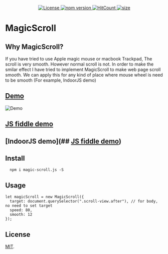 <p align="center">
  <a href="https://github.com/mudin/magic-scroll/blob/master/LICENSE">
    <img src="https://img.shields.io/github/license/mudin/magic-scroll.svg" alt="License">
  </a>
  <a href="https://badge.fury.io/js/magic-scroll">
    <img src="https://badge.fury.io/js/magic-scroll.svg" alt="npm version">
  </a>
  <a href="http://hits.dwyl.io/mudin/magic-scroll">
    <img src="http://hits.dwyl.io/mudin/magic-scroll.svg" alt="HitCount">
  </a>
  <a href="https://unpkg.com/magic-scroll.js@latest/dist/MagicScroll.cjs.js">
    <img src="https://img.badgesize.io/mudin/magic-scroll/master/dist/MagicScroll.cjs.js?compression=gzip" alt="size">
  </a>
</p>

# MagicScroll

## Why MagicScroll?
If you have tried to use Apple magic mouse or macbook Trackpad, The scroll is very smooth.
However normal scroll is not. In order to make the smilar effect I have tried to implement MagicScroll to make web page scroll smooth.  We can apply this for any kind of place where mouse wheel is need to be smooth (For example, IndoorJS demo)


## [Demo](https://mudin.github.io/magic-scroll/)

![Demo](https://mudin.github.io/magic-scroll/magic-scroll.gif)

## [JS fiddle demo](https://jsfiddle.net/mudin/2nstb5pf/)
## [IndoorJS demo](## [JS fiddle demo](https://jsfiddle.net/mudin/2nstb5pf/))

## Install

```
  npm i magic-scroll.js -S
```

## Usage

```
let magicScroll = new MagicScroll({
  target: document.querySelector(".scroll-view.after"), // for body, no need to set target
  speed: 80,
  smooth: 12
});
```

## License

[MIT](LICENSE).
